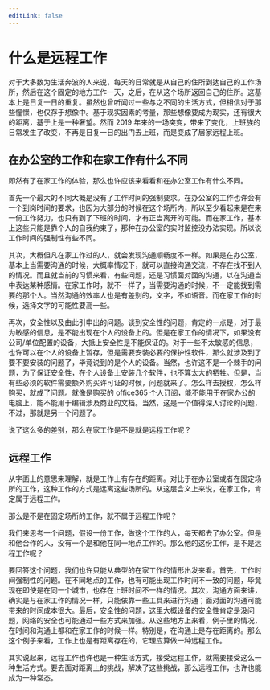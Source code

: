 ```yaml
---
editLink: false
---
```


# 什么是远程工作

对于大多数为生活奔波的人来说，每天的日常就是从自己的住所到达自己的工作场所，然后在这个固定的地方工作一天，之后，在从这个场所返回自己的住所。这基本上是日复一日的重复。虽然也曾听闻过一些与之不同的生活方式，但相信对于那些憧憬，也仅存于想像中。基于现实因素的考量，那些想像要成为现实，还有很大的距离，基于上是一种奢望。然而 2019 年来的一场突变，带来了变化，上班族的日常发生了改变，不再是日复一日的出门去上班，而是变成了居家远程上班。

## 在办公室的工作和在家工作有什么不同

即然有了在家工作的体验，那么也许应该来看看和在办公室工作有什么不同。

首先一个最大的不同大概是没有了工作时间的强制要求。在办公室的工作也许会有一个到岗时间的要求，也因为大部分的时候在这个场所内，所以至少看起来是在来一份工作努力，也只有到了下班的时间，才有正当离开的可能。而在家工作，基本上这些只能是靠个人的自我约束了，那种在办公室的实时监控没办法实现。所以说工作时间的强制性有些不同。

其次，大概但凡在家工作过的人，就会发现沟通顺畅度不一样。如果是在办公室，基本上当需要沟通的时候，大概率情况下，就可以直接沟通交流，不存在找不到人的情况。而且就当前的习惯来看，有些问题，还是习惯面对面的沟通，以在沟通当中表达某种感情。在家工作时，就不一样了，当需要沟通的时候，不一定能找到需要的那个人。当然沟通的效率人也是有差别的，文字，不如语音。而在家工作的时候，选择文字的可能性要高一些。

再次，安全性以及由此引申出的问题。谈到安全性的问题，肯定的一点是，对于最为敏感的信息，是不能出现在个人的设备上的。但是在家工作的情况下，如果没有公司/单位配置的设备，大抵上安全性是不能保证的。对于一些不太敏感的信息，也许可以在个人的设备上暂存，但是需要安装必要的保护性软件，那么就涉及到了要不要安装的问题了，毕竟说到的是个人的设备。当然，也许这不是一个棘手的问题，为了保证安全性，在个人设备上安装几个软件，也不算太大的牺牲。但是，当有些必须的软件需要额外购买许可证的时候，问题就来了。怎么样去授权，怎么样购买，就成了问题。就像是购买的 office365 个人订阅，能不能用于在家办公的电脑上，能不能用于编辑涉及商业的文档。当然，这是一个值得深入讨论的问题，不过，那就是另一个问题了。

说了这么多的差别，那么在家工作是不是就是远程工作呢？

## 远程工作

从字面上的意思来理解，就是工作上有存在的距离。对比于在办公室或者在固定场所的工作，这种工作的方式是远离这些场所的。从这层含义上来说，在家工作，肯定属于远程工作。

那么是不是在固定场所的工作，就不属于远程工作呢？

我们来思考一个问题，假设一份工作，做这个工作的人，每天都去了办公室。但是和他合作的人，没有一个是和他在同一地点工作的。那么他的这份工作，是不是远程工作呢？

要回答这个问题，我们也许只能从典型的在家工作的情形出发来看。首先，工作时间强制性的问题。在不同地点的工作，也有可能出现工作时间不一致的问题，毕竟现在即使是在同一个城市，也存在上班时间不一样的情况。其次，沟通方面来讲，确实是与在家工作的情况一样，只能依靠一些工具来进行沟通；面对面的沟通可能带来的时间成本很大。最后，安全性的问题，这里大概设备的安全性肯定是没问题，网络的安全也可能通过一些方式来加强。从这些地方上来看，例子里的情况，在时间和沟通上都和在家工作的时候一样。特别是，在沟通上是存在距离的。那么这个例子来看，工作上也是有距离存在的，它理应算做一种远程工作。

其实说起来，远程工作也许也是一种生活方式，接受远程工作，就需要接受这么一种生活方式。要去面对距离上的挑战，解决了这些挑战，那么远程工作，也许也能成为一种常态。
